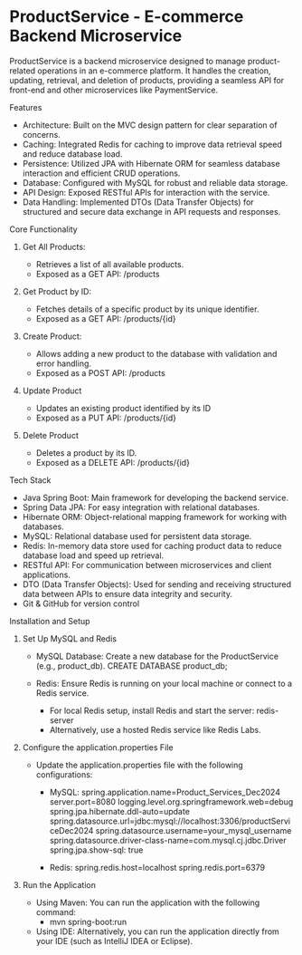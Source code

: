 # ProductService - E-commerce Backend Microservice

ProductService is a backend microservice designed to manage product-related operations in an e-commerce platform. It handles the creation, updating, retrieval, and deletion of products, providing a seamless API for front-end and other microservices like PaymentService.

Features
   - Architecture: Built on the MVC design pattern for clear separation of concerns.
   - Caching: Integrated Redis for caching to improve data retrieval speed and reduce database load.
   - Persistence: Utilized JPA with Hibernate ORM for seamless database interaction and efficient CRUD operations.
   - Database: Configured with MySQL for robust and reliable data storage.
   - API Design: Exposed RESTful APIs for interaction with the service.
   - Data Handling: Implemented DTOs (Data Transfer Objects) for structured and secure data exchange in API requests and responses.

Core Functionality
1. Get All Products:
   - Retrieves a list of all available products.
   - Exposed as a GET API: /products
    
2. Get Product by ID:
   - Fetches details of a specific product by its unique identifier.
   - Exposed as a GET API: /products/{id}
    
3. Create Product:
   - Allows adding a new product to the database with validation and error handling.
   - Exposed as a POST API: /products
    
4. Update Product
   - Updates an existing product identified by its ID
   - Exposed as a PUT API: /products/{id}

6. Delete Product
   - Deletes a product by its ID.
   - Exposed as a DELETE API: /products/{id}
   
Tech Stack
   - Java Spring Boot: Main framework for developing the backend service.
   - Spring Data JPA: For easy integration with relational databases.
   - Hibernate ORM: Object-relational mapping framework for working with databases.
   - MySQL: Relational database used for persistent data storage.
   - Redis: In-memory data store used for caching product data to reduce database load and speed up retrieval.
   - RESTful API: For communication between microservices and client applications.
   - DTO (Data Transfer Objects): Used for sending and receiving structured data between APIs to ensure data integrity and security.
   - Git & GitHub for version control

Installation and Setup
1. Set Up MySQL and Redis
   - MySQL Database: Create a new database for the ProductService (e.g., product_db).
     CREATE DATABASE product_db;
     
   - Redis: Ensure Redis is running on your local machine or connect to a Redis service.
      - For local Redis setup, install Redis and start the server:
        redis-server
      - Alternatively, use a hosted Redis service like Redis Labs.
      
2. Configure the application.properties File
   - Update the application.properties file with the following configurations:
      - MySQL:
        spring.application.name=Product_Services_Dec2024
        server.port=8080
        logging.level.org.springframework.web=debug
        spring.jpa.hibernate.ddl-auto=update
        spring.datasource.url=jdbc:mysql://localhost:3306/productServiceDec2024
        spring.datasource.username=your_mysql_username
        spring.datasource.driver-class-name=com.mysql.cj.jdbc.Driver
        spring.jpa.show-sql: true
        
      - Redis:
        spring.redis.host=localhost
        spring.redis.port=6379
        
3. Run the Application
     - Using Maven: You can run the application with the following command:
         - mvn spring-boot:run
     - Using IDE: Alternatively, you can run the application directly from your IDE (such as IntelliJ IDEA or Eclipse).
        
